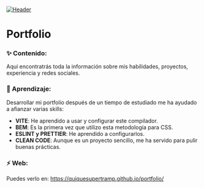 [![Header](https://firebasestorage.googleapis.com/v0/b/padelstore-ebd32.appspot.com/o/quiqueSupertrampPortfolio.png?alt=media&token=e3d3302c-7d17-4769-98df-b7a6163e67ce "Portfolio")](https://quiquesupertramp.github.io/portfolio/)

<h1 align="left">Portfolio</h1>

<h3>✨ Contenido:</h3>
<p>Aquí encontratrás toda la información sobre mis habilidades, proyectos, experiencia y redes sociales.</p>

<h3>🌱 Aprendizaje:</h3>
<p>Desarrollar mi portfolio después de un tiempo de estudiado me ha ayudado a afianzar varias skills:</p>

  - **VITE**: He aprendido a usar y configurar este compilador.
  - **BEM**: Es la primera vez que utilizo esta metodología para CSS.
  - **ESLINT y PRETTIER**: He aprendido a configurarlos.
  - **CLEAN CODE**: Aunque es un proyecto sencillo, me ha servido para pulir buenas prácticas.

<h3>⚡ Web:</h3>
<p>Puedes verlo en: <a href="https://quiquesupertramp.github.io/portfolio/" target="_blank" rel="noopener noreferrer"> https://quiquesupertramp.github.io/portfolio/</a></p>
